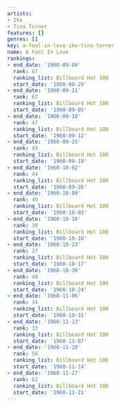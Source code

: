 ```yaml
---
artists:
- Ike
- Tina Turner
features: []
genres: []
key: a-fool-in-love-ike-tina-turner
name: A Fool In Love
rankings:
- end_date: '1960-09-04'
  rank: 87
  ranking_list: Billboard Hot 100
  start_date: '1960-08-29'
- end_date: '1960-09-11'
  rank: 67
  ranking_list: Billboard Hot 100
  start_date: '1960-09-05'
- end_date: '1960-09-18'
  rank: 47
  ranking_list: Billboard Hot 100
  start_date: '1960-09-12'
- end_date: '1960-09-25'
  rank: 49
  ranking_list: Billboard Hot 100
  start_date: '1960-09-19'
- end_date: '1960-10-02'
  rank: 44
  ranking_list: Billboard Hot 100
  start_date: '1960-09-26'
- end_date: '1960-10-09'
  rank: 40
  ranking_list: Billboard Hot 100
  start_date: '1960-10-03'
- end_date: '1960-10-16'
  rank: 30
  ranking_list: Billboard Hot 100
  start_date: '1960-10-10'
- end_date: '1960-10-23'
  rank: 27
  ranking_list: Billboard Hot 100
  start_date: '1960-10-17'
- end_date: '1960-10-30'
  rank: 40
  ranking_list: Billboard Hot 100
  start_date: '1960-10-24'
- end_date: '1960-11-06'
  rank: 34
  ranking_list: Billboard Hot 100
  start_date: '1960-10-31'
- end_date: '1960-11-13'
  rank: 33
  ranking_list: Billboard Hot 100
  start_date: '1960-11-07'
- end_date: '1960-11-20'
  rank: 56
  ranking_list: Billboard Hot 100
  start_date: '1960-11-14'
- end_date: '1960-11-27'
  rank: 62
  ranking_list: Billboard Hot 100
  start_date: '1960-11-21'
---
```


